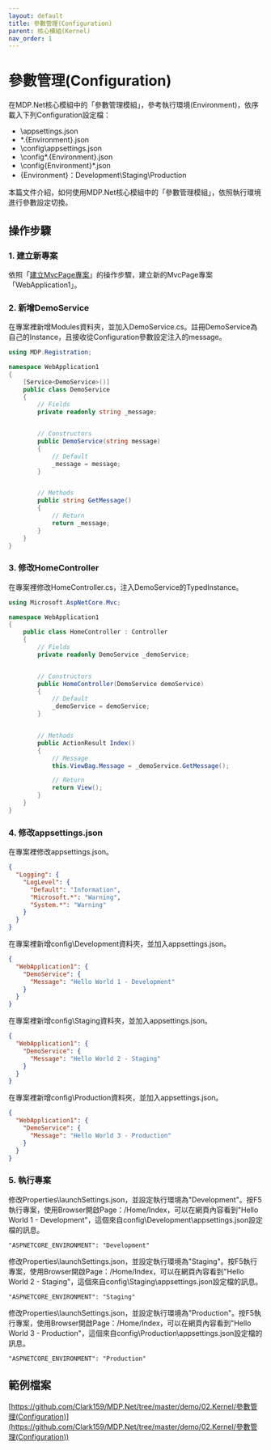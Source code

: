 ```yaml
---
layout: default
title: 參數管理(Configuration)
parent: 核心模組(Kernel)
nav_order: 1
---
```


# 參數管理(Configuration)

在MDP.Net核心模組中的「參數管理模組」，參考執行環境(Environment)，依序載入下列Configuration設定檔：

- <EntryDir>\appsettings.json
- <EntryDir>\*.{Environment}.json
- <EntryDir>\config\appsettings.json
- <EntryDir>\config\*.{Environment}.json
- <EntryDir>\config\{Environment}\*.json
- {Environment}：Development\Staging\Production

本篇文件介紹，如何使用MDP.Net核心模組中的「參數管理模組」，依照執行環境進行參數設定切換。

## 操作步驟

### 1. 建立新專案

依照「[建立MvcPage專案](../../QuickStart/建立MvcPage專案/建立MvcPage專案.html)」的操作步驟，建立新的MvcPage專案「WebApplication1」。

### 2. 新增DemoService

在專案裡新增Modules資料夾，並加入DemoService.cs。註冊DemoService為自己的Instance，且接收從Configuration參數設定注入的message。

```csharp
using MDP.Registration;

namespace WebApplication1
{
    [Service<DemoService>()]
    public class DemoService
    {
        // Fields
        private readonly string _message;


        // Constructors
        public DemoService(string message)
        {
            // Default
            _message = message;
        }


        // Methods
        public string GetMessage()
        {
            // Return
            return _message;
        }
    }
}
```

### 3. 修改HomeController

在專案裡修改HomeController.cs，注入DemoService的TypedInstance。

```csharp
using Microsoft.AspNetCore.Mvc;

namespace WebApplication1
{
    public class HomeController : Controller
    {
        // Fields
        private readonly DemoService _demoService;


        // Constructors
        public HomeController(DemoService demoService)
        {
            // Default
            _demoService = demoService;
        }


        // Methods
        public ActionResult Index()
        {
            // Message
            this.ViewBag.Message = _demoService.GetMessage();

            // Return
            return View();
        }
    }
}
```

### 4. 修改appsettings.json

在專案裡修改appsettings.json。

```json
{
  "Logging": {
    "LogLevel": {
      "Default": "Information",
      "Microsoft.*": "Warning",
      "System.*": "Warning"
    }
  }
}
```

在專案裡新增config\Development資料夾，並加入appsettings.json。

```json
{
  "WebApplication1": {
    "DemoService": {
      "Message": "Hello World 1 - Development"
    }
  }
}
```

在專案裡新增config\Staging資料夾，並加入appsettings.json。

```json
{
  "WebApplication1": {
    "DemoService": {
      "Message": "Hello World 2 - Staging"
    }
  }
}
```

在專案裡新增config\Production資料夾，並加入appsettings.json。

```json
{
  "WebApplication1": {
    "DemoService": {
      "Message": "Hello World 3 - Production"
    }
  }
}
```

### 5. 執行專案

修改Properties\launchSettings.json，並設定執行環境為"Development"。按F5執行專案，使用Browser開啟Page：/Home/Index，可以在網頁內容看到"Hello World 1 - Development"，這個來自config\Development\appsettings.json設定檔的訊息。

```
"ASPNETCORE_ENVIRONMENT": "Development"
```

修改Properties\launchSettings.json，並設定執行環境為"Staging"。按F5執行專案，使用Browser開啟Page：/Home/Index，可以在網頁內容看到"Hello World 2 - Staging"，這個來自config\Staging\appsettings.json設定檔的訊息。

```
"ASPNETCORE_ENVIRONMENT": "Staging"
```

修改Properties\launchSettings.json，並設定執行環境為"Production"。按F5執行專案，使用Browser開啟Page：/Home/Index，可以在網頁內容看到"Hello World 3 - Production"，這個來自config\Production\appsettings.json設定檔的訊息。

```
"ASPNETCORE_ENVIRONMENT": "Production"
```

## 範例檔案

[https://github.com/Clark159/MDP.Net/tree/master/demo/02.Kernel/參數管理(Configuration)](https://github.com/Clark159/MDP.Net/tree/master/demo/02.Kernel/參數管理(Configuration))
